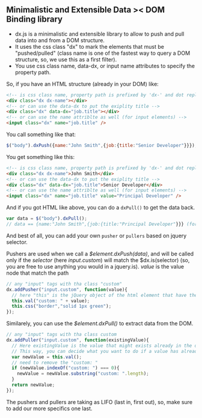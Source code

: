 ## Minimalistic and Extensible Data >< DOM Binding library
- dx.js is a minimalistic and extensible library to allow to push and pull data into and from a DOM structure. 
- It uses the css class "dx" to mark the elements that must be "pushed/pulled" (class name is one of the fastest way to query a DOM structure, so, we use this as a first filter).
- You use css class name, data-dx, or input name attributes to specify the property path.

So, if you have an HTML structure (already in your DOM) like:

```html
<!-- is css class name, property path is prefixed by 'dx-' and dot replaced by '-' -->
<div class="dx dx-name"></div>
<!-- or can use the data-dx to put the exiplity title -->
<div class="dx" data-dx="job.title"></div> 
<!-- or can use the name attriblte as well (for input elements) -->
<input class="dx" name="job.title" />
```

You call something like that: 

```js
$("body").dxPush({name:"John Smith",{job:{title:"Senior Developer"}}});
```

You get something like this: 

```html
<!-- is css class name, property path is prefixed by 'dx-' and dot replaced by '-' -->
<div class="dx dx-name">John Smith</div> 
<!-- or can use the data-dx to put the exiplity title -->
<div class="dx" data-dx="job.title">Senior Developer</div> 
<!-- or can use the name attriblte as well (for input elements) -->
<input class="dx" name="job.title" value="Principal Developer" />
```

And if you got HTML like above, you can do a ```dxPull()``` to get the data back.
```js
var data = $("body").dxPull();
// data == {name:"John Smith",{job:{title:"Principal Developer"}}} (for now, last one wins, later, input will win)
```

And best of all, you can add your own ```pusher``` or ```pullers``` based on jquery selector. 

Pushers are used when we call a *$element.dxPush(data)*, and will be called only if the *selector* (here *input.custom*) will match the $dx.is(selector) (so, you are free to use anything you would in a jquery.is). *value* is the value node that match the path 
```js
// any "input" tags with tha class "custom"
dx.addPusher("input.custom", function(value){
  // here "this" is the jQuery object of the html element that have the .dx
  this.val("custom: " + value);
  this.css("border","solid 1px green");
});
```

Similarely, you can use the *$element.dxPull()* to extract data from the DOM.
```js
// any "input" tags with tha class custom 
dx.addPuller("input.custom", function(existingValue){
  // Here existingValue is the value that might exists already in the data at this property path.
  // This way, you can decide what you want to do if a value has already been found for this property path. 
  var newValue = this.val();
  // need to remove the "custom: "
  if (newValue.indexOf("custom: ") === 0){
    newValue = newValue.substring("custom: ".length);
  }
  return newValue;
});
```

The pushers and pullers are taking as LIFO (last in, first out), so, make sure to add our more specifics one last. 



